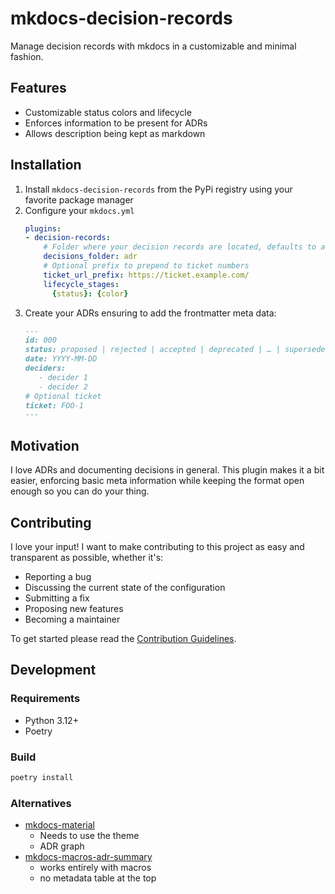 mkdocs-decision-records
==

Manage decision records with mkdocs in a customizable and minimal fashion.

## Features

- Customizable status colors and lifecycle
- Enforces information to be present for ADRs
- Allows description being kept as markdown

## Installation

1. Install `mkdocs-decision-records` from the PyPi registry using your favorite package manager
2. Configure your `mkdocs.yml`
   ```yaml
   plugins:
   - decision-records:
       # Folder where your decision records are located, defaults to adr
       decisions_folder: adr
       # Optional prefix to prepend to ticket numbers
       ticket_url_prefix: https://ticket.example.com/
       lifecycle_stages:
         {status}: {color}
   ```
3. Create your ADRs ensuring to add the frontmatter meta data:
   ```markdown
   ---
   id: 000
   status: proposed | rejected | accepted | deprecated | … | superseded by
   date: YYYY-MM-DD
   deciders:
      - decider 1
      - decider 2
   # Optional ticket
   ticket: FOO-1
   ---
   ```

## Motivation

I love ADRs and documenting decisions in general. This plugin makes it a bit easier, enforcing basic meta information
while keeping the format open enough so you can do your thing.

## Contributing

I love your input! I want to make contributing to this project as easy and transparent as possible, whether it's:

- Reporting a bug
- Discussing the current state of the configuration
- Submitting a fix
- Proposing new features
- Becoming a maintainer

To get started please read the [Contribution Guidelines](./CONTRIBUTING.md).

## Development

### Requirements

- Python 3.12+
- Poetry

### Build

````sh
poetry install
````

### Alternatives

- [mkdocs-material](https://pypi.org/project/mkdocs-material-adr/)
    - Needs to use the theme
    - ADR graph
- [mkdocs-macros-adr-summary](https://github.com/febus982/mkdocs-macros-adr-summary)
    - works entirely with macros
    - no metadata table at the top